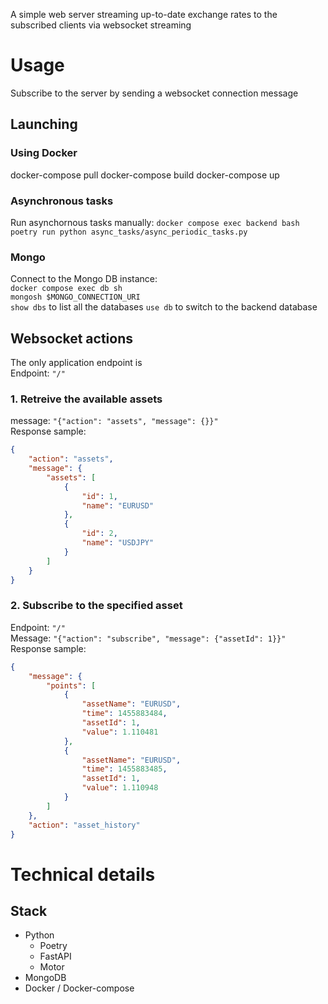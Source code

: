 
A simple web server streaming up-to-date exchange rates to the subscribed clients via websocket streaming

# Usage

Subscribe to the server by sending a websocket connection message   


## Launching   

### Using Docker   

docker-compose pull
docker-compose build
docker-compose up

### Asynchronous tasks

Run asynchornous tasks manually:
`docker compose exec backend bash`   
`poetry run python async_tasks/async_periodic_tasks.py`   

### Mongo   
Connect to the Mongo DB instance:   
`docker compose exec db sh`    
`mongosh $MONGO_CONNECTION_URI`   
`show dbs`  to list all the databases
`use db`  to switch to the backend database


## Websocket actions

The only application endpoint is   
Endpoint: `"/"`   

### 1. Retreive the available assets

message: `"{"action": "assets", "message": {}}"`   
Response sample:   
```JSON
{
    "action": "assets",
    "message": {
        "assets": [
            {
                "id": 1,
                "name": "EURUSD"
            },
            {
                "id": 2,
                "name": "USDJPY"
            }
        ]
    }
}
```

### 2. Subscribe to the specified asset

Endpoint: `"/"`   
Message: `"{"action": "subscribe", "message": {"assetId": 1}}"`   
Response sample:   
```JSON
{
    "message": {
        "points": [
            {
                "assetName": "EURUSD",
                "time": 1455883484,
                "assetId": 1,
                "value": 1.110481
            },
            {
                "assetName": "EURUSD",
                "time": 1455883485,
                "assetId": 1,
                "value": 1.110948
            }
        ]
    },
    "action": "asset_history"
}
```


# Technical details   

## Stack   

* Python
  * Poetry
  * FastAPI
  * Motor
* MongoDB
* Docker / Docker-compose
